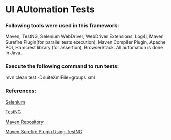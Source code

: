 # UI AUtomation Tests

### Following tools were used in this framework:

Maven, TestNG, Selenium WebDriver, WebDriver Extensions, Log4j, Maven Surefire Plugin(for parallel tests execution), Maven Compiler Plugin, Apache POI, Hamcrest library (for assertion), BrowserStack.
All automation is done in Java.

### Execute the following command to run tests:
mvn clean test -DsuiteXmlFile=groups.xml

### References:

[Selenium](https://www.selenium.dev/)

[TestNG](https://testng.org/doc/)

[Maven Repository](https://mvnrepository.com/)

[Maven Surefire Plugin Using TestNG](https://maven.apache.org/surefire-archives/surefire-2.21.0/maven-surefire-plugin/examples/testng.html)